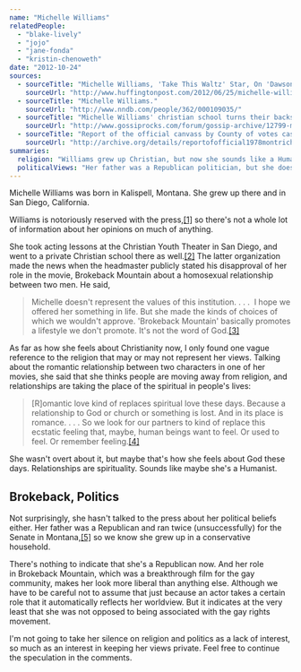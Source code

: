 ```yaml
---
name: "Michelle Williams"
relatedPeople:
  - "blake-lively"
  - "jojo"
  - "jane-fonda"
  - "kristin-chenoweth"
date: "2012-10-24"
sources:
  - sourceTitle: "Michelle Williams, 'Take This Waltz' Star, On 'Dawson's Creek,' 'Couger Town,' And Not Watching 'Prometheus' In Her Spare Time."
    sourceUrl: "http://www.huffingtonpost.com/2012/06/25/michelle-williams-take-this-waltz-dawsons-creek_n_1620158.html"
  - sourceTitle: "Michelle Williams."
    sourceUrl: "http://www.nndb.com/people/362/000109035/"
  - sourceTitle: "Michelle Williams' christian school turns their backs on 'Brokeback.'"
    sourceUrl: "http://www.gossiprocks.com/forum/gossip-archive/12799-michelle-williams-christian-school-turns-their-backs-brokeback.html"
  - sourceTitle: "Report of the official canvass by County of votes cast at the general election, held in the State of Montana."
    sourceUrl: "http://archive.org/details/reportofofficial1978montrich"
summaries:
  religion: "Williams grew up Christian, but now she sounds like a Humanist."
  politicalViews: "Her father was a Republican politician, but she doesn't sound like a Republican now."
---
```


Michelle Williams was born in Kalispell, Montana. She grew up there and in San Diego, California.

Williams is notoriously reserved with the press,<a class="source-citation" href="#http%3A%2F%2Fwww.huffingtonpost.com%2F2012%2F06%2F25%2Fmichelle-williams-take-this-waltz-dawsons-creek_n_1620158.html" title="Michelle Williams, &apos;Take This Waltz&apos; Star, On &apos;Dawson&apos;s Creek,&apos; &apos;Couger Town,&apos; And Not Watching &apos;Prometheus&apos; In Her Spare Time.">[1]</a> so there's not a whole lot of information about her opinions on much of anything.

She took acting lessons at the Christian Youth Theater in San Diego, and went to a private Christian school there as well.<a class="source-citation" href="#http%3A%2F%2Fwww.nndb.com%2Fpeople%2F362%2F000109035%2F" title="Michelle Williams.">[2]</a> The latter organization made the news when the headmaster publicly stated his disapproval of her role in the movie, Brokeback Mountain about a homosexual relationship between two men. He said,

>Michelle doesn't represent the values of this institution. . . .  I hope we offered her something in life. But she made the kinds of choices of which we wouldn't approve. 'Brokeback Mountain' basically promotes a lifestyle we don't promote. It's not the word of God.<a class="source-citation" href="#http%3A%2F%2Fwww.gossiprocks.com%2Fforum%2Fgossip-archive%2F12799-michelle-williams-christian-school-turns-their-backs-brokeback.html" title="Michelle Williams&apos; christian school turns their backs on &apos;Brokeback.&apos;">[3]</a>

As far as how she feels about Christianity now, I only found one vague reference to the religion that may or may not represent her views. Talking about the romantic relationship between two characters in one of her movies, she said that she thinks people are moving away from religion, and relationships are taking the place of the spiritual in people's lives:

>[R]omantic love kind of replaces spiritual love these days. Because a relationship to God or church or something is lost. And in its place is romance. . . . So we look for our partners to kind of replace this ecstatic feeling that, maybe, human beings want to feel. Or used to feel. Or remember feeling.<a class="source-citation" href="#http%3A%2F%2Fwww.huffingtonpost.com%2F2012%2F06%2F25%2Fmichelle-williams-take-this-waltz-dawsons-creek_n_1620158.html" title="Michelle Williams, &apos;Take This Waltz&apos; Star, On &apos;Dawson&apos;s Creek,&apos; &apos;Couger Town,&apos; And Not Watching &apos;Prometheus&apos; In Her Spare Time.">[4]</a>

She wasn't overt about it, but maybe that's how she feels about God these days. Relationships are spirituality. Sounds like maybe she's a Humanist.


## Brokeback, Politics

Not surprisingly, she hasn't talked to the press about her political beliefs either. Her father was a Republican and ran twice (unsuccessfully) for the Senate in Montana,<a class="source-citation" href="#http%3A%2F%2Farchive.org%2Fdetails%2Freportofofficial1978montrich" title="Report of the official canvass by County of votes cast at the general election, held in the State of Montana.">[5]</a> so we know she grew up in a conservative household.

There's nothing to indicate that she's a Republican now. And her role in Brokeback Mountain, which was a breakthrough film for the gay community, makes her look more liberal than anything else. Although we have to be careful not to assume that just because an actor takes a certain role that it automatically reflects her worldview. But it indicates at the very least that she was not opposed to being associated with the gay rights movement.

I'm not going to take her silence on religion and politics as a lack of interest, so much as an interest in keeping her views private. Feel free to continue the speculation in the comments.